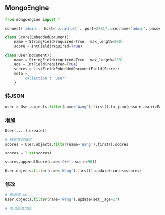 <!--
 * @Description: 
 * @Version: 1.0
 * @Author: DaLao
 * @Email: dalao_li@163.com
 * @Date: 2021-04-22 23:42:03
 * @LastEditors: DaLao
 * @LastEditTime: 2022-01-16 15:03:48
-->

## MongoEngine

```py
from mongoengine import *

connect('admin'， host='localhost'， port=27017，username='admin'，password='123456')

class Score(EmbeddedDocument):
    name = StringField(required=True， max_length=200)
    score = IntField(required=True)

class User(Document):
    name = StringField(required=True， max_length=200)
    age = IntField(required=True)
    scores = ListField(EmbeddedDocumentField(Score))
    meta ={
        'collection': 'user'
    }
```

### 转JSON

```py
user = User.objects.filter(name='Wang').first().to_json(ensure_ascii=False)
```

### 增加

```py
User(....).create()

# 嵌套文档增加
scores = User.objects.filter(name='Wang').first().scores

scores = list(scores)

scores.append(Score(name='C++'，score=90))

User.objects.filter(name='Wang').first().update(scores=scores)
```

### 修改

```py
# 修改值 set__
User.objects.filter(name='Wang').update(set__age=27)

# 修改嵌套文档
```